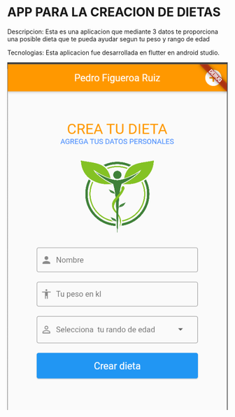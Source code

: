 # APP PARA LA CREACION DE DIETAS

Descripcion:
Esta es una aplicacion que mediante 3 datos te proporciona una posible dieta que te pueda ayudar segun tu peso y rango de edad

Tecnologias:
Esta aplicacion fue desarrollada en flutter en android studio.


![Image text](https://github.com/pfr2102/app_dieta_flutter/blob/main/imagen.PNG)
